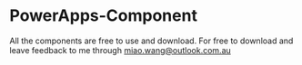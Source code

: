 # PowerApps-Component

All the components are free to use and download.
For free to download and leave feedback to me through miao.wang@outlook.com.au
